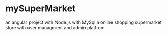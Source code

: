 # mySuperMarket
an angular project with Node.js with MySql
a online shopping supermarket store with user managment and admin platfrom
